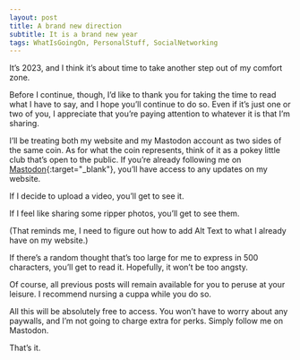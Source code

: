 ```yaml
---
layout: post
title: A brand new direction
subtitle: It is a brand new year
tags: WhatIsGoingOn, PersonalStuff, SocialNetworking
---
```


It’s 2023, and I think it’s about time to take another step out of my comfort zone.

Before I continue, though, I’d like to thank you for taking the time to read what I have to say, and I hope you’ll continue to do so. Even if it’s just one or two of you, I appreciate that you’re paying attention to whatever it is that I’m sharing.

I’ll be treating both my website and my Mastodon account as two sides of the same coin. As for what the coin represents, think of it as a pokey little club that’s open to the public. If you’re already following me on [Mastodon](https://famichiki.jp/@Rburn_Ave_Zach){:target="_blank"}, you’ll have access to any updates on my website.

If I decide to upload a video, you’ll get to see it.

If I feel like sharing some ripper photos, you’ll get to see them.

(That reminds me, I need to figure out how to add Alt Text to what I already have on my website.)

If there’s a random thought that’s too large for me to express in 500 characters, you’ll get to read it. Hopefully, it won’t be too angsty.

Of course, all previous posts will remain available for you to peruse at your leisure. I recommend nursing a cuppa while you do so.

All this will be absolutely free to access. You won’t have to worry about any paywalls, and I’m not going to charge extra for perks. Simply follow me on Mastodon.

That’s it.
